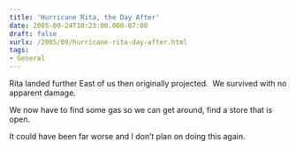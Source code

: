 ```yaml
---
title: 'Hurricane Rita, the Day After'
date: 2005-09-24T10:23:00.000-07:00
draft: false
xurlx: /2005/09/hurricane-rita-day-after.html
tags: 
- General
---
```


Rita landed further East of us then originally projected.  We survived with no apparent damage.

We now have to find some gas so we can get around, find a store that is open. 

It could have been far worse and I don’t plan on doing this again.